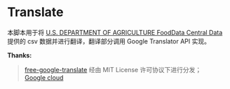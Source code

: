 # Translate
本脚本用于将 [U.S. DEPARTMENT OF AGRICULTURE FoodData Central Data](https://fdc.nal.usda.gov/download-datasets.html) 提供的 csv 数据并进行翻译，翻译部分调用 Google Translator API 实现。

**Thanks:**
>[free-google-translate](https://github.com/VictorZhang2014/free-google-translate) 经由 MIT License 许可协议下进行分发；  
>[Google cloud](https://cloud.google.com/)